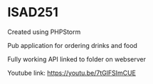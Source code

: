 # ISAD251
Created using PHPStorm

Pub application for ordering drinks and food

Fully working API linked to folder on webserver

Youtube link: https://youtu.be/7tGlFSImCUE
